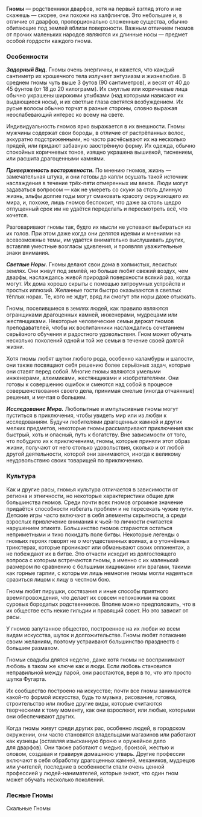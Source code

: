 **Гномы** — родственники дварфов, хотя на первый взгляд этого и не скажешь — скорее, они похожи на халфлингов. Это небольшие и, в отличие от дварфов, пропорционально сложенные существа, обычно обитающие под землей вблизи поверхности. Важным отличием гномов от прочих маленьких народов являются их длинные носы — предмет особой гордости каждого гнома.
### Особенности
**_Задорный Вид._** Гномы очень энергичны, и кажется, что каждый сантиметр их крошечного тела излучает энтузиазм и жизнелюбие. В среднем гномы чуть выше 3 футов (90 сантиметров), и весят от 40 до 45 фунтов (от 18 до 20 килограмм). Их смуглые или коричневые лица обычно украшены широкими улыбками (над которыми нависают их выдающиеся носы), и их светлые глаза светятся возбуждением. Их русые волосы обычно торчат в разные стороны, словно выражая неослабевающий интерес ко всему на свете.

Индивидуальность гномов ярко выражается в их внешности. Гномы мужчины содержат свои бороды, в отличие от растрёпанных волос, аккуратно подстриженными, но часто расчёсывают их на несколько прядей, или придают забавную заострённую форму. Их одежда, обычно спокойных коричневых тонов, изящно украшена вышивкой, тиснением, или расшита драгоценными камнями.

**_Приверженость восторжености._** По мнению гномов, жизнь — замечательная штука, и они готовы до капли осушать такой источник наслаждения в течение трёх-пяти отмеренных им веков. Люди могут задаваться вопросом — как не умереть со скуки за столь длинную жизнь, эльфы долгие годы могут смаковать красоту окружающего их мира, и, похоже, лишь гномов беспокоит, что даже за столь щедро отпущенный срок им не удаётся переделать и пересмотреть всё, что хочется.

Разговаривают гномы так, будто их мысли не успевают выбираться из их голов. При этом даже когда они делятся идеями и мнениями на всевозможные темы, им удаётся внимательно выслушивать других, вставляя уместные возгласы удивления, и проявляя уважительные знаки внимания.

**_Светлые Норы._** Гномы делают свои дома в холмистых, лесистых землях. Они живут под землёй, но больше любят свежий воздух, чем дварфы, наслаждаясь живой природой поверхности всякий раз, когда могут. Их дома хорошо скрыты с помощью хитроумных устройств и простых иллюзий. Желанные гости быстро оказываются в светлых тёплых норах. Те, кого не ждут, вряд ли смогут эти норы даже отыскать.

Гномы, поселившиеся в землях людей, как правило являются огранщиками драгоценных камней, инженерами, мудрецами или жестянщиками. Некоторые человеческие семьи держат гномов преподавателей, чтобы их воспитанники наслаждались сочетанием серьёзного обучения и радостного удовольствия. Гном может обучать несколько поколений одной и той же семьи в течение своей долгой жизни.

Хотя гномы любят шутки любого рода, особенно каламбуры и шалости, они также посвящают себя решению более серьёзных задач, которые они ставят перед собой. Многие гномы являются умелыми инженерами, алхимиками, жестянщиками и изобретателями. Они готовы к совершению ошибок и смеются над собой в процессе совершенствования своего дела, принимая смелые (иногда отчаянные) решения, и мечтая о большем.

**_Исследование Мира._** Любопытные и импульсивные гномы могут пуститься в приключения, чтобы увидеть мир или из любви к исследованиям. Будучи любителями драгоценных камней и других мелких предметов, некоторые гномы рассматривают приключения как быстрый, хоть и опасный, путь к богатству. Вне зависимости от того, что побудило их к приключениям, гномы, которые приняли этот образ жизни, получают от него столько удовольствия, сколько и от любой другой деятельности, которой они занимаются, иногда к великому неудовольствию своих товарищей по приключению.
### Культура
Как и другие расы, гномья культура отличается в зависимости от региона и этничности, но некоторые характеристики общие для большинства гномов. Среди почти всех гномов огромное значение придаётся способности избегать проблем и не пересекать чужие пути. Детские игры часто включают в себя элементы скрытности, а среди взрослых привлечение внимания к чьей-то личности считается нарушением этикета. Большинство гномов стараются остаться неприметными и тихо покидать поле битвы. Некоторые легенды о гномьих героях говорят не о могущественных воинах, а о утончённых трикстерах, которые проникают или обманывают своих оппонентах, а не побеждают их в битве. Это отчасти исходит из долгостоящего вопроса с которым встречаются гномы, а именно с их маленький размером по сравнению с большими хищниками или врагами, такими как горные гарпии, с которыми лишь немногие гномы могли надеяться сразиться лицом к лицу в честном бою.

Гномы любят пирушки, состязания и иные способы приятного времяпровождения, что делает их совсем непохожими на своих суровых бородатых родственников. Вполне можно предположить, что в их обществе есть некие гильдии и правящий совет. Но это зависит от расы.

У гномов запутанное общество, построенное на их любви ко всем видам искусства, шуток и долгожительстве. Гномы любят потакание своим желаниям, поэтому устраивают большинство празднеств с большим размахом.

Гномьи свадьбы длятся неделю, даже хотя гномы не воспринимают любовь в таком же ключе как и люди. Если любовь становится неправильной между парой, они расстаются, веря в то, что это просто шутка Фугарта.

Их сообщество построено на искусстве; почти все гномы занимаются какой-то формой искусства, будь то музыка, рисование, готовка, строительство или любые другие виды, которые считаются творческими к тому моменту, как они взрослеют, или любые, которыми они обеспечивают других.

Когда гномы живут среди других рас, особенно людей, в городском окружении, они часто становятся владельцами магазинов или работают как кузнецы (оставляя изысканную броню и оружейное дело для дварфов). Они также работают с медью, бронзой, жестью и оловом, создавая и гравируя домашнюю утварь. Другие профессии включают в себя обработку драгоценных камней, механиков, мудрецов или учителей, последние в особенности стали очень ценной профессией у людей-нанимателей, которые знают, что один гном может обучать несколько поколений.
### Лесные Гномы

Скальные Гномы

